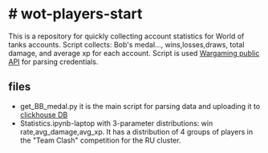 # # wot-players-start
This is a repository for quickly collecting account statistics for World of tanks accounts.
Script collects: Bob's medal..., wins,losses,draws, total damage, and average xp for each account.
Script is used [Wargaming public API](https://developers.wargaming.net/reference/) for parsing credentials.
## files
- get_BB_medal.py it is the main script for parsing data and uploading it to [clickhouse DB](http://yandex.ru/dev/clickhouse/)
- Statistics.ipynb-laptop with 3-parameter distributions:
  win rate,avg_damage,avg_xp. It has a distribution of 4 groups of players in the "Team Clash" competition for the RU cluster.
